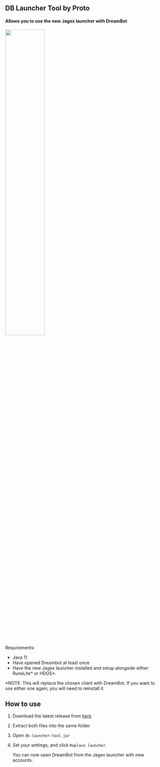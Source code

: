 ## DB Launcher Tool by Proto
#### Allows you to use the new Jagex launcher with DreamBot

<img src="https://github.com/Protoprize/db-launcher-tool/assets/64224090/dc91ebe5-2dec-464d-958d-3d114f948f70" width=50% height=50%>

Requirements:
- Java 11
- Have opened Dreambot at least once
- Have the new Jagex launcher installed and setup alongside either RuneLite* or HDOS*.

*NOTE: This will replace the chosen client with DreamBot. If you want to use either one again, you will need to reinstall it.



## How to use
1. Download the latest release from [here]()
2. Extract both files into the same folder
3. Open `db-launcher-tool.jar`
4. Set your settings, and click `Replace launcher`. 

   You can now open DreamBot from the Jagex launcher with new accounts.
